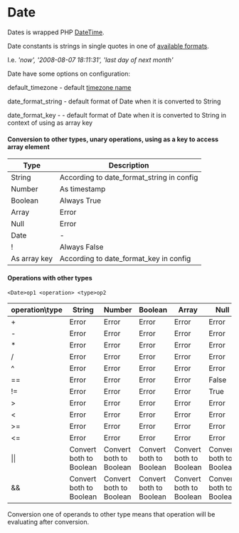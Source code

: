 # Date

Dates is wrapped PHP [DateTime](http://php.net/manual/en/class.datetime.php).

Date constants is strings in single quotes in one of <a href="http://php.net/manual/en/datetime.formats.php">available formats</a>.

I.e. _'now', '2008-08-07 18:11:31', 'last day of next month'_

Date have some options on configuration:

default_timezone - default <a href="http://php.net/manual/en/timezones.php">timezone name</a>

date_format_string - default format of Date when it is converted to String

date_format_key - - default format of Date when it is converted to String in context of using as array key


#### Conversion to other types, unary operations, using as a key to access array element

Type | Description
--- | ---
 String | According to date_format_string in config
 Number | As timestamp
 Boolean | Always True 
 Array | Error 
 Null | Error
 Date | -
 ! | Always False 
As array key | According to date_format_key in config

#### Operations with other types
<code>\<Date\>op1 \<operation\> \<type\>op2</code>

operation\type | String | Number | Boolean | Array | Null | Date
--- | --- | --- | --- | --- | --- | --- 
\+|Error |Error |Error |Error |Error |Error
\-|Error |Error |Error |Error |Error |Error
\*|Error |Error |Error |Error |Error |Error
/ |Error |Error |Error |Error |Error |Error 
^ |Error |Error |Error |Error |Error |Error 
== |Error |Error |Error |Error |False |-
!= |Error |Error |Error |Error |True |-
\> |Error |Error |Error |Error |Error |-
\< |Error |Error |Error |Error |Error |-
\>= |Error |Error |Error |Error |Error |-
\<= |Error |Error |Error |Error |Error |-
\|\| |Convert both to Boolean |Convert both to Boolean |Convert both to Boolean |Convert both to Boolean |Convert both to Boolean |Convert both to Boolean
&& |Convert both to Boolean |Convert both to Boolean |Convert both to Boolean |Convert both to Boolean |Convert both to Boolean |Convert both to Boolean

Conversion one of operands to other type means that operation will be evaluating after conversion. 
